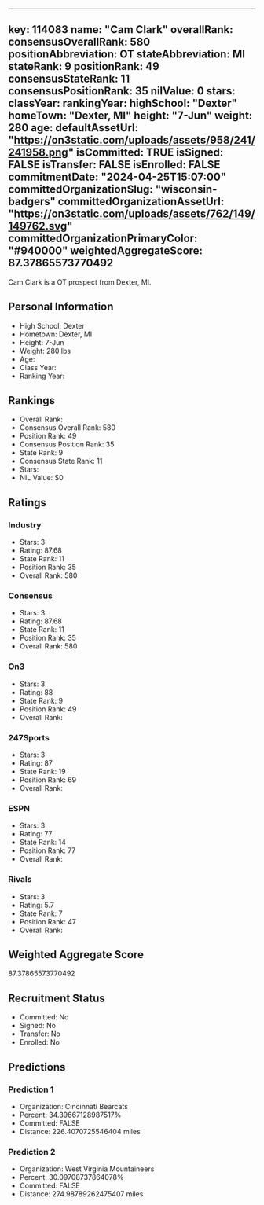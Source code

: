 ---
  key: 114083
  name: "Cam Clark"
  overallRank: 
  consensusOverallRank: 580
  positionAbbreviation: OT
  stateAbbreviation: MI
  stateRank: 9
  positionRank: 49
  consensusStateRank: 11
  consensusPositionRank: 35
  nilValue: 0
  stars: 
  classYear: 
  rankingYear: 
  highSchool: "Dexter"
  homeTown: "Dexter, MI"
  height: "7-Jun"
  weight: 280
  age: 
  defaultAssetUrl: "https://on3static.com/uploads/assets/958/241/241958.png"
  isCommitted: TRUE
  isSigned: FALSE
  isTransfer: FALSE
  isEnrolled: FALSE
  commitmentDate: "2024-04-25T15:07:00"
  committedOrganizationSlug: "wisconsin-badgers"
  committedOrganizationAssetUrl: "https://on3static.com/uploads/assets/762/149/149762.svg"
  committedOrganizationPrimaryColor: "#940000"
  weightedAggregateScore: 87.37865573770492
  ---
  
  Cam Clark is a OT prospect from Dexter, MI.
  
  ## Personal Information
  - High School: Dexter
  - Hometown: Dexter, MI
  - Height: 7-Jun
  - Weight: 280 lbs
  - Age: 
  - Class Year: 
  - Ranking Year: 
  
  ## Rankings
  - Overall Rank: 
  - Consensus Overall Rank: 580
  - Position Rank: 49
  - Consensus Position Rank: 35
  - State Rank: 9
  - Consensus State Rank: 11
  - Stars: 
  - NIL Value: $0
  
  ## Ratings
  
  ### Industry
  - Stars: 3
  - Rating: 87.68
  - State Rank: 11
  - Position Rank: 35
  - Overall Rank: 580
  
  ### Consensus
  - Stars: 3
  - Rating: 87.68
  - State Rank: 11
  - Position Rank: 35
  - Overall Rank: 580
  
  ### On3
  - Stars: 3
  - Rating: 88
  - State Rank: 9
  - Position Rank: 49
  - Overall Rank: 
  
  ### 247Sports
  - Stars: 3
  - Rating: 87
  - State Rank: 19
  - Position Rank: 69
  - Overall Rank: 
  
  ### ESPN
  - Stars: 3
  - Rating: 77
  - State Rank: 14
  - Position Rank: 77
  - Overall Rank: 
  
  ### Rivals
  - Stars: 3
  - Rating: 5.7
  - State Rank: 7
  - Position Rank: 47
  - Overall Rank: 
  
  ## Weighted Aggregate Score
  87.37865573770492
  
  ## Recruitment Status
  - Committed: No
  - Signed: No
  - Transfer: No
  - Enrolled: No
  
  
  
  ## Predictions
  
  ### Prediction 1
  - Organization: Cincinnati Bearcats
  - Percent: 34.39667128987517%
  - Committed: FALSE
  - Distance: 226.4070725546404 miles
  
  ### Prediction 2
  - Organization: West Virginia Mountaineers
  - Percent: 30.09708737864078%
  - Committed: FALSE
  - Distance: 274.98789262475407 miles
  